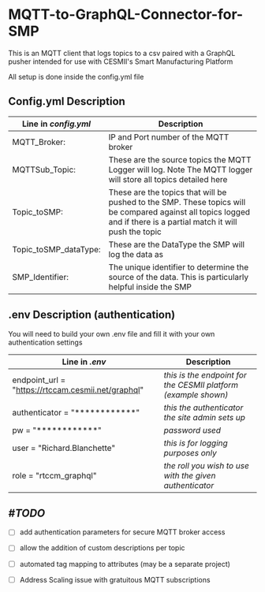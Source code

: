 # MQTT-to-GraphQL-Connector-for-SMP
This is an MQTT client that logs topics to a csv paired with a GraphQL pusher intended for use with CESMII's Smart Manufacturing Platform

All setup is done inside the config.yml file


## Config.yml Description

Line in _config.yml_  | Description
------------- | -------------
MQTT_Broker: | IP and Port number of the MQTT broker
MQTTSub_Topic: | These are the source topics the MQTT Logger will log. Note The MQTT logger will store all topics detailed here
Topic_toSMP: | These are the topics that will be pushed to the SMP. These topics will be compared against all topics logged and if there is a partial match it will push the topic
Topic_toSMP_dataType: | These are the DataType the SMP will log the data as
SMP_Identifier: | The unique identifier to determine the source of the data. This is particularly helpful inside the SMP

## .env Description (authentication)
You will need to build your own .env file and fill it with your own authentication settings

Line in _.env_  | Description
------------- | -------------
endpoint_url = "https://rtccam.cesmii.net/graphql" | _this is the endpoint for the CESMII platform (example shown)_
authenticator = "************" | _this the authenticator the site admin sets up_
pw = "************" | _password used_
user = "Richard.Blanchette" | _this is for logging purposes only_
role = "rtccm_graphql" | _the roll you wish to use with the given authenticator_

## _#TODO_ 
 - [ ] add authentication parameters for secure MQTT broker access
 - [ ] allow the addition of custom descriptions per topic
 - [ ] automated tag mapping to attributes (may be a separate project)
 - [ ] Address Scaling issue with gratuitous MQTT subscriptions

